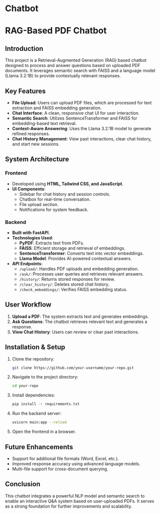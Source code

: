 # Chatbot
# RAG-Based PDF Chatbot

## Introduction
This project is a Retrieval-Augmented Generation (RAG) based chatbot designed to process and answer questions based on uploaded PDF documents. It leverages semantic search with FAISS and a language model (Llama 3.2:1B) to provide contextually relevant responses.

## Key Features
- **File Upload**: Users can upload PDF files, which are processed for text extraction and FAISS embedding generation.
- **Chat Interface**: A clean, responsive chat UI for user interaction.
- **Semantic Search**: Utilizes SentenceTransformer and FAISS for embedding-based text retrieval.
- **Context-Aware Answering**: Uses the Llama 3.2:1B model to generate refined responses.
- **Chat History Management**: View past interactions, clear chat history, and start new sessions.

## System Architecture
### Frontend
- Developed using **HTML, Tailwind CSS, and JavaScript**.
- **UI Components**:
  - Sidebar for chat history and session controls.
  - Chatbox for real-time conversation.
  - File upload section.
  - Notifications for system feedback.

### Backend
- **Built with FastAPI**.
- **Technologies Used**:
  - **PyPDF**: Extracts text from PDFs.
  - **FAISS**: Efficient storage and retrieval of embeddings.
  - **SentenceTransformer**: Converts text into vector embeddings.
  - **Llama Model**: Provides AI-powered contextual answers.
- **API Endpoints**:
  - `/upload/`: Handles PDF uploads and embedding generation.
  - `/ask/`: Processes user queries and retrieves relevant answers.
  - `/history/`: Returns stored responses for review.
  - `/clear_history/`: Deletes stored chat history.
  - `/check_embeddings/`: Verifies FAISS embedding status.

## User Workflow
1. **Upload a PDF**: The system extracts text and generates embeddings.
2. **Ask Questions**: The chatbot retrieves relevant text and generates a response.
3. **View Chat History**: Users can review or clear past interactions.

## Installation & Setup
1. Clone the repository:
   ```bash
   git clone https://github.com/your-username/your-repo.git
   ```
2. Navigate to the project directory:
   ```bash
   cd your-repo
   ```
3. Install dependencies:
   ```bash
   pip install -r requirements.txt
   ```
4. Run the backend server:
   ```bash
   uvicorn main:app --reload
   ```
5. Open the frontend in a browser.

## Future Enhancements
- Support for additional file formats (Word, Excel, etc.).
- Improved response accuracy using advanced language models.
- Multi-file support for cross-document querying.

## Conclusion
This chatbot integrates a powerful NLP model and semantic search to enable an interactive Q&A system based on user-uploaded PDFs. It serves as a strong foundation for further improvements and scalability.



